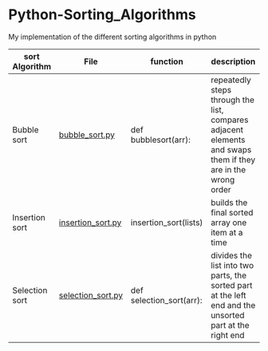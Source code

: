 # Python-Sorting_Algorithms
My implementation of the different sorting algorithms in python

| sort Algorithm | File | function | description |
| -------------- | ---- | -------- | ----------- |
| Bubble sort | [bubble_sort.py](bubble_sort.py) | def bubblesort(arr): | repeatedly steps through the list, compares adjacent elements and swaps them if they are in the wrong order |
| Insertion sort | [insertion_sort.py](insertion_sort.py) | insertion_sort(lists) | builds the final sorted array one item at a time |
| Selection sort | [selection_sort.py](selection_sort.py) | def selection_sort(arr): | divides the list into two parts, the sorted part at the left end and the unsorted part at the right end |